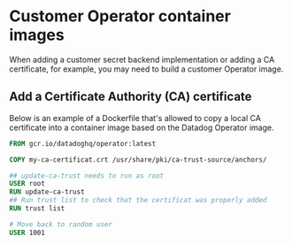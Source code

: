 # Customer Operator container images

When adding a customer secret backend implementation or adding a CA certificate, for example, you may need to build a customer Operator image.

## Add a Certificate Authority (CA) certificate

Below is an example of a Dockerfile that's allowed to copy a local CA certificate into a container image based on the Datadog Operator image.

```dockerfile
FROM gcr.io/datadoghq/operator:latest

COPY my-ca-certificat.crt /usr/share/pki/ca-trust-source/anchors/

## update-ca-trust needs to run as root
USER root
RUN update-ca-trust
## Run trust list to check that the certificat was properly added
RUN trust list

# Move back to random user
USER 1001
```